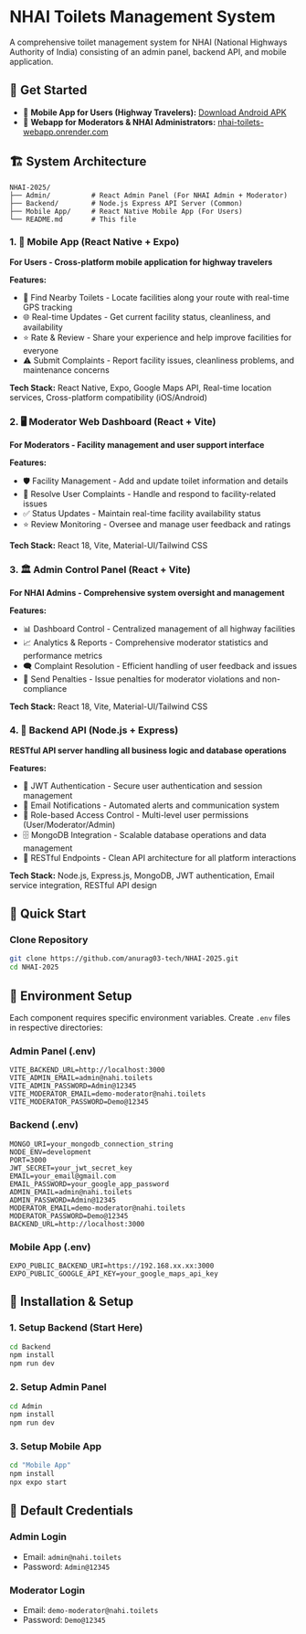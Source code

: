 # NHAI Toilets Management System

A comprehensive toilet management system for NHAI (National Highways Authority of India) consisting of an admin panel, backend API, and mobile application.

## 🚀 Get Started

- 📱 **Mobile App for Users (Highway Travelers):** [Download Android APK](https://drive.google.com/file/d/1gwN6LDuOGszCzBJ49tpcCIHqDoa_PC9O/view?usp=sharing)
- 🔧 **Webapp for Moderators & NHAI Administrators:** [nhai-toilets-webapp.onrender.com](https://nhai-toilets-webapp.onrender.com)

## 🏗️ System Architecture

```
NHAI-2025/
├── Admin/          # React Admin Panel (For NHAI Admin + Moderator)
├── Backend/        # Node.js Express API Server (Common)
├── Mobile App/     # React Native Mobile App (For Users)
└── README.md       # This file
```

### 1. 📱 Mobile App (React Native + Expo)

**For Users - Cross-platform mobile application for highway travelers**

**Features:**

- 📍 Find Nearby Toilets - Locate facilities along your route with real-time GPS tracking
- 🌐 Real-time Updates - Get current facility status, cleanliness, and availability
- ⭐ Rate & Review - Share your experience and help improve facilities for everyone
- ⚠️ Submit Complaints - Report facility issues, cleanliness problems, and maintenance concerns

**Tech Stack:** React Native, Expo, Google Maps API, Real-time location services, Cross-platform compatibility (iOS/Android)

### 2. 🖥️ Moderator Web Dashboard (React + Vite)

**For Moderators - Facility management and user support interface**

**Features:**

- 🛡️ Facility Management - Add and update toilet information and details
- 💬 Resolve User Complaints - Handle and respond to facility-related issues
- ✅ Status Updates - Maintain real-time facility availability status
- ⭐ Review Monitoring - Oversee and manage user feedback and ratings

**Tech Stack:** React 18, Vite, Material-UI/Tailwind CSS

### 3. 🏛️ Admin Control Panel (React + Vite)

**For NHAI Admins - Comprehensive system oversight and management**

**Features:**

- 📊 Dashboard Control - Centralized management of all highway facilities
- 📈 Analytics & Reports - Comprehensive moderator statistics and performance metrics
- 🗨️ Complaint Resolution - Efficient handling of user feedback and issues
- 🚫 Send Penalties - Issue penalties for moderator violations and non-compliance

**Tech Stack:** React 18, Vite, Material-UI/Tailwind CSS

### 4. 🔧 Backend API (Node.js + Express)

**RESTful API server handling all business logic and database operations**

**Features:**

- 🔐 JWT Authentication - Secure user authentication and session management
- 📧 Email Notifications - Automated alerts and communication system
- 👥 Role-based Access Control - Multi-level user permissions (User/Moderator/Admin)
- 🗄️ MongoDB Integration - Scalable database operations and data management
- 🔗 RESTful Endpoints - Clean API architecture for all platform interactions

**Tech Stack:** Node.js, Express.js, MongoDB, JWT authentication, Email service integration, RESTful API design

## 🚀 Quick Start

### Clone Repository

```bash
git clone https://github.com/anurag03-tech/NHAI-2025.git
cd NHAI-2025
```

## 🔧 Environment Setup

Each component requires specific environment variables. Create `.env` files in respective directories:

### Admin Panel (.env)

```env
VITE_BACKEND_URL=http://localhost:3000
VITE_ADMIN_EMAIL=admin@nahi.toilets
VITE_ADMIN_PASSWORD=Admin@12345
VITE_MODERATOR_EMAIL=demo-moderator@nahi.toilets
VITE_MODERATOR_PASSWORD=Demo@12345
```

### Backend (.env)

```env
MONGO_URI=your_mongodb_connection_string
NODE_ENV=development
PORT=3000
JWT_SECRET=your_jwt_secret_key
EMAIL=your_email@gmail.com
EMAIL_PASSWORD=your_google_app_password
ADMIN_EMAIL=admin@nahi.toilets
ADMIN_PASSWORD=Admin@12345
MODERATOR_EMAIL=demo-moderator@nahi.toilets
MODERATOR_PASSWORD=Demo@12345
BACKEND_URL=http://localhost:3000
```

### Mobile App (.env)

```env
EXPO_PUBLIC_BACKEND_URI=https://192.168.xx.xx:3000
EXPO_PUBLIC_GOOGLE_API_KEY=your_google_maps_api_key
```

## 🚀 Installation & Setup

### 1. Setup Backend (Start Here)

```bash
cd Backend
npm install
npm run dev
```

### 2. Setup Admin Panel

```bash
cd Admin
npm install
npm run dev
```

### 3. Setup Mobile App

```bash
cd "Mobile App"
npm install
npx expo start
```

## 🔐 Default Credentials

### Admin Login

- Email: `admin@nahi.toilets`
- Password: `Admin@12345`

### Moderator Login

- Email: `demo-moderator@nahi.toilets`
- Password: `Demo@12345`

